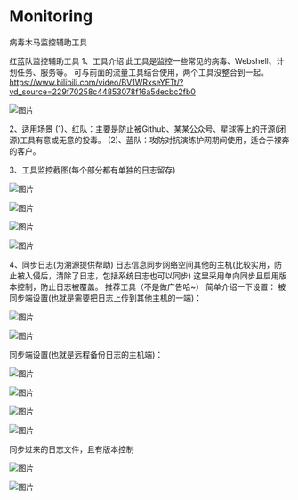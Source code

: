 # Monitoring
病毒木马监控辅助工具

红蓝队监控辅助工具
1、工具介绍
此工具是监控一些常见的病毒、Webshell、计划任务、服务等。
可与前面的流量工具结合使用，两个工具没整合到一起。
https://www.bilibili.com/video/BV1WRxseYETt/?vd_source=229f70258c44853078f16a5decbc2fb0

 ![图片](https://github.com/user-attachments/assets/bbba6af2-8b2e-43f8-a771-1ad516e5d053)


2、适用场景
(1)、红队：主要是防止被Github、某某公众号、星球等上的开源(闭源)工具有意或无意的投毒。
(2)、蓝队：攻防对抗演练护网期间使用，适合于裸奔的客户。

3、工具监控截图(每个部分都有单独的日志留存)

 ![图片](https://github.com/user-attachments/assets/8336de7b-ac1d-4bc6-9a37-2f319543b110)
 

![图片](https://github.com/user-attachments/assets/8c1a3556-e08b-4a07-80a5-606da8a44b1e)


 ![图片](https://github.com/user-attachments/assets/14d760fc-24bc-4cca-bf68-b564d3f7b08c)
 

![图片](https://github.com/user-attachments/assets/1b263244-78bd-4c94-8cad-53533b8e2e8c)

4、同步日志(为溯源提供帮助)
日志信息同步网络空间其他的主机(比较实用，防止被入侵后，清除了日志，包括系统日志也可以同步)
这里采用单向同步且启用版本控制，防止日志被覆盖。
推荐工具（不是做广告哈~）
简单介绍一下设置：
被同步端设置(也就是需要把日志上传到其他主机的一端)：

 ![图片](https://github.com/user-attachments/assets/d08f9550-6138-4e3f-acde-b2dfdc684c92)
 

![图片](https://github.com/user-attachments/assets/4f496f7d-1e6f-4676-83b0-13068874a0d3)
 

同步端设置(也就是远程备份日志的主机端)：

 ![图片](https://github.com/user-attachments/assets/ee79c00b-5aef-40be-a573-81ef5354ad49)
 

![图片](https://github.com/user-attachments/assets/c2aab64b-fd17-4aeb-9afa-63b09b533b49)


![图片](https://github.com/user-attachments/assets/5d041ed3-a839-4f43-b723-f2507bcbb271)


![图片](https://github.com/user-attachments/assets/aff62619-9b95-41ec-9106-724205006f2c)



同步过来的日志文件，且有版本控制
 
![图片](https://github.com/user-attachments/assets/d745ca6c-55b8-4c64-95c3-710d109600c4)


![图片](https://github.com/user-attachments/assets/81518563-a5fe-46cd-8306-2c253dc9d82a)

 

